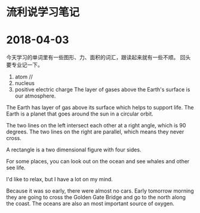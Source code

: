 # 流利说学习笔记

# 2018-04-03
今天学习的单词里有一些图形、力、面积的词汇，跟读起来就有一些不顺。
回头要专业记一下。

1. atom //
2. nucleus
3. positive electric charge
The layer of gases above the Earth's surface is our atmosphere.

The Earth has layer of gas above its surface which helps to support life.
The Earth is a planet that goes around the sun in a circular orbit.

The two lines on the left intersect each other at a right angle, which is 90 degrees.
The two lines on the right are parallel, which means they never cross.

A rectangle is a two dimensional figure with four sides.

For some places, you can look out on the ocean and see whales and other see life.

I'd like to relax, but I have a lot on my mind.

Because it was so early, there were almost no cars.
Early tomorrow morning they are going to cross the Golden Gate Bridge and go to the north along the coast.
The oceans are also an most important source of oxygen.
